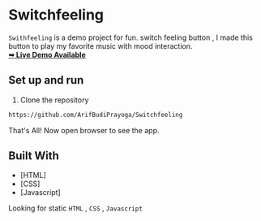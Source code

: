 # Switchfeeling
`Swithfeeling` is a demo project for fun.
switch feeling button , I made this button to play my favorite music with mood interaction.
<br />
 <a href="https://arifbudiprayoga.github.io/Switchfeeling/"><strong>➥ Live Demo Available </strong></a>
<br />
## Set up and run

1. Clone the repository

```bash
https://github.com/ArifBudiPrayoga/Switchfeeling
```

That's All! Now open browser to see the app.

## Built With

- [HTML]
- [CSS]
- [Javascript]

Looking for static `HTML` , `CSS` , `Javascript` 
